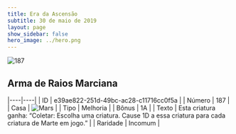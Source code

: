```yaml
---
title: Era da Ascensão
subtitle: 30 de maio de 2019
layout: page
show_sidebar: false
hero_image: ../hero.png
---
```


![187](https://cdn.keyforgegame.com/media/card_front/pt/435_187_VCCFFH775HC2_pt.png)

## Arma de Raios Marciana

|----|----|
| ID | e39ae822-251d-49bc-ac28-c11716cc0f5a |
| Número | 187 |
| Casa | ![Mars](https://archonarcana.com/images/thumb/d/de/Mars.png/22px-Mars.png "Marte") |
| Tipo | Melhoria |
| Bônus | 1A |
| Texto | Esta criatura ganha: “Coletar: Escolha uma criatura. Cause 1D  a essa criatura para cada criatura de Marte em jogo.” |
| Raridade | Incomum |
